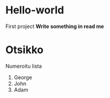 # Hello-world
First project
**Write something in read me**
# Otsikko
Numeroitu lista
1. George
2.  John
3.  Adam
